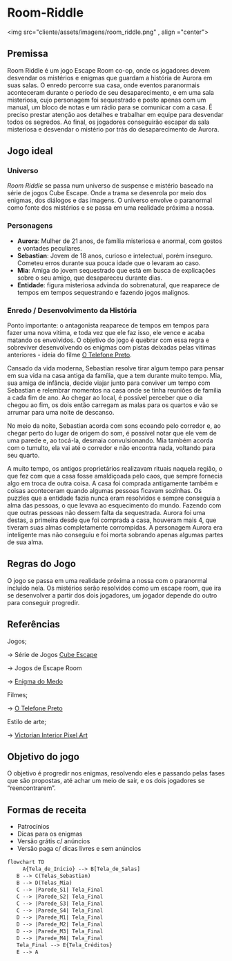 # Room-Riddle
<img src="cliente/assets/imagens/room_riddle.png" , align ="center">

## Premissa

Room Riddle é um jogo Escape Room co-op, onde os jogadores devem desvendar os mistérios e enigmas que guardam a história de Aurora em suas salas. O enredo percorre sua casa, onde eventos paranormais aconteceram durante o período de seu desaparecimento, e em uma sala misteriosa, cujo personagem foi sequestrado e posto apenas com um manual, um bloco de notas e um rádio para se comunicar com a casa. É preciso prestar atenção aos detalhes e trabalhar em equipe para desvendar todos os segredos. Ao final, os jogadores conseguirão escapar da sala misteriosa e desvendar o mistério por trás do desaparecimento de Aurora.

## Jogo ideal

### Universo

_Room Riddle_ se passa num universo de suspense e mistério baseado na série de jogos Cube Escape. Onde a trama se desenrola por meio dos enigmas, dos diálogos e das imagens. O universo envolve o paranormal como fonte dos mistérios e se passa em uma realidade próxima a nossa.

### Personagens

- **Aurora**: Mulher de 21 anos, de família misteriosa e anormal, com gostos e vontades peculiares.
- **Sebastian**: Jovem de 18 anos, curioso e intelectual, porém inseguro. Cometeu erros durante sua pouca idade que o levaram ao caso.
- **Mia**: Amiga do jovem sequestrado que está em busca de explicações sobre o seu amigo, que desapareceu durante dias. 
- **Entidade**: figura misteriosa advinda do sobrenatural, que reaparece de tempos em tempos sequestrando e fazendo jogos malignos.

### Enredo / Desenvolvimento da História

Ponto importante: o antagonista reaparece de tempos em tempos para fazer uma nova vitima, e toda vez que ele faz isso, ele vence e acaba matando os envolvidos. O objetivo do jogo é quebrar com essa regra e sobreviver desenvolvendo os enigmas com pistas deixadas pelas vitimas anteriores - ideia do filme [O Telefone Preto](https://www.imdb.com/title/tt7144666/).

Cansado da vida moderna, Sebastian resolve tirar algum tempo para pensar em sua vida na casa antiga da família, que a tem durante muito tempo. Mia, sua amiga de infância, decide viajar junto para conviver um tempo com Sebastian e relembrar momentos na casa onde se tinha reuniões de família a cada fim de ano. Ao chegar ao local, é possível perceber que o dia chegou ao fim, os dois então carregam as malas para os quartos e vão se arrumar para uma noite de descanso.

No meio da noite, Sebastian acorda com sons ecoando pelo corredor e, ao chegar perto do lugar de origem do som, é possível notar que ele vem de uma parede e, ao tocá-la, desmaia convulsionando. Mia também acorda com o tumulto, ela vai até o corredor e não encontra nada, voltando para seu quarto.

A muito tempo, os antigos proprietários realizavam rituais naquela região, o que fez com que a casa fosse amaldiçoada pelo caos, que sempre fornecia algo em troca de outra coisa. A casa foi comprada antigamente também e coisas aconteceram quando algumas pessoas ficavam sozinhas. Os puzzles que a entidade fazia nunca eram resolvidos e sempre conseguia a alma das pessoas, o que levava ao esquecimento do mundo. Fazendo com que outras pessoas não dessem falta da sequestrada. Aurora foi uma destas, a primeira desde que foi comprada a casa, houveram mais 4, que tiveram suas almas completamente corrompidas. A personagem Aurora era inteligente mas não conseguiu e foi morta sobrando apenas algumas partes de sua alma.

## Regras do Jogo

O jogo se passa em uma realidade próxima a nossa com o paranormal incluído nela. Os mistérios serão resolvidos como um escape room, que ira se desenvolver a partir dos dois jogadores, um jogador depende do outro para conseguir progredir.

## Referências

Jogos;

→ Série de Jogos [Cube Escape](https://www.cubeescape.com/)

→ Jogos de Escape Room

→ [Enigma do Medo](https://store.steampowered.com/app/1507580/Enigma_do_Medo/?l=brazilian)

Filmes; 

→ [O Telefone Preto](https://www.imdb.com/title/tt7144666/)

Estilo de arte;

→ [Victorian Interior Pixel Art](https://emilyso.com/2017/07/23/victorian-interior-pixel-art/)

## Objetivo do jogo

O objetivo é progredir nos enigmas, resolvendo eles e passando pelas fases que são propostas, até achar um meio de sair, e os dois jogadores se “reencontrarem”.

## Formas de receita

- Patrocínios
- Dicas para os enigmas
- Versão grátis c/ anúncios
- Versão paga c/ dicas livres e sem anúncios




```mermaid
flowchart TD
     A{Tela_de_Início} --> B[Tela_de_Salas]
   B --> C(Telas_Sebastian)
   B --> D(Telas_Mia)
   C --> |Parede_S1| Tela_Final
   C --> |Parede_S2| Tela_Final
   C --> |Parede_S3| Tela_Final
   C --> |Parede_S4| Tela_Final
   D --> |Parede_M1| Tela_Final
   D --> |Parede_M2| Tela_Final
   D --> |Parede_M3| Tela_Final
   D --> |Parede_M4| Tela_Final
   Tela_Final --> E{Tela_Créditos}
   E --> A
```
